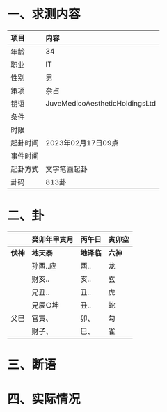 # 一、求测内容
|项目|内容|
|:-|:-|
|年龄|34|
|职业|IT|
|性别|男|
|策项|杂占|
|钥语|JuveMedicoAestheticHoldingsLtd|
|条件||
|时限||
|起卦时间|2023年02月17日09点|
|事件时间||
|起卦方式|文字笔画起卦|
|卦码|813卦|

# 二、卦
||癸卯年甲寅月|丙午日|寅卯空|
|:-|:-|:-|:-|
|**伏神**|**地天泰**|**地泽临**|**六神**|
||孙酉..应|酉..|龙|
||财亥..|亥..|玄|
||兄丑..|丑..|虎|
||兄辰○坤|丑..|蛇|
|父巳|官寅、|卯、|勾|
||财子、|巳、|雀|


# 三、断语

# 四、实际情况